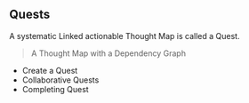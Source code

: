 ## Quests

A systematic Linked actionable Thought Map is called a Quest.

> A Thought Map with a Dependency Graph

- Create a Quest
- Collaborative Quests
- Completing Quest
